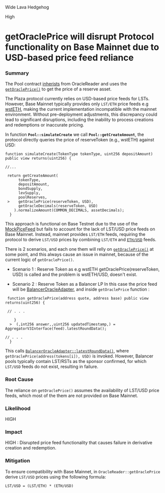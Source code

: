Wide Lava Hedgehog

High

# getOraclePrice will disrupt Protocol functionality on Base Mainnet due to USD-based price feed reliance

### Summary

The Pool contract [inherists](https://github.com/sherlock-audit/2024-12-plaza-finance/blob/ab5bbd7d54042e4444b711a32def5b639fbd63b4/plaza-evm/src/Pool.sol#L25) from OracleReader and uses the [`getOraclePrice()`](https://github.com/sherlock-audit/2024-12-plaza-finance/blob/ab5bbd7d54042e4444b711a32def5b639fbd63b4/plaza-evm/src/OracleReader.sol#L55-L75) to get the price of a reserve asset.

The Plaza protocol currently relies on USD-based price feeds for LSTs. However, Base Mainnet typically provides only `LST/ETH` price feeds e.g [wstETH](https://data.chain.link/feeds/base/base/wsteth-eth), making the current implementation incompatible with the mainnet environment. Without pre-deployment adjustments, this discrepancy could lead to significant disruptions, including the inability to process creations and redemptions or inaccurate pricing.

In function **`Pool::simulateCreate`** we call **`Pool::getCreateAmount`**, the protocol directly queries the price of reserveToken (e.g., wstETH) against USD:
```solidity
function simulateCreate(TokenType tokenType, uint256 depositAmount) public view returns(uint256) {

//...

 return getCreateAmount(
      tokenType,
      depositAmount,
      bondSupply,
      levSupply,
      poolReserves,
 >    getOraclePrice(reserveToken, USD),
      getOracleDecimals(reserveToken, USD)
    ).normalizeAmount(COMMON_DECIMALS, assetDecimals);
  }
```

This approach is functional on Base Testnet due to the use of the [MockPiceFeed](https://github.com/sherlock-audit/2024-12-plaza-finance/blob/ab5bbd7d54042e4444b711a32def5b639fbd63b4/plaza-evm/test/mocks/MockPriceFeed.sol#L6) but fails to account for the lack of LST/USD price feeds on Base Mainnet. Instead, mainnet provides `LST/ETH` feeds, requiring the protocol to derive `LST/USD` prices by combining `LST/ETH` and [`ETH/USD`](https://data.chain.link/feeds/base/base/eth-usd) feeds.

There is 2 scenarios, and each one them will relly on [`getOraclePrice()`](https://github.com/sherlock-audit/2024-12-plaza-finance/blob/ab5bbd7d54042e4444b711a32def5b639fbd63b4/plaza-evm/src/OracleReader.sol#L55-L75) at some point, and this always cause an issue in mainnet, because of the current logic of `getOraclePrice()`.

- Scenario 1 : Reserve Token as e.g wstETH
getOraclePrice(reserveToken, USD) is called and the problem is wstETH/USD, doesn't exist.

- Scenario 2 : Reserve Token as a Balancer LP
In this case the price feed will be [BalancerOracleAdapter](https://github.com/sherlock-audit/2024-12-plaza-finance/blob/14a962c52a8f4731bbe4655a2f6d0d85e144c7c2/plaza-evm/src/BalancerOracleAdapter.sol#L18), and inside `getOraclePrice` function :
```solidity
 function getOraclePrice(address quote, address base) public view returns(uint256) {

 // . . . 

    }
  >  (,int256 answer,,uint256 updatedTimestamp,) = AggregatorV3Interface(feed).latestRoundData();
    
// . . .
  }
```
This calls [`BalancerOracleAdapter::latestRoundData()`](https://github.com/sherlock-audit/2024-12-plaza-finance/blob/14a962c52a8f4731bbe4655a2f6d0d85e144c7c2/plaza-evm/src/BalancerOracleAdapter.sol#L95-L118), where `getOraclePrice(address(tokens[i]), USD)` is invoked. However, Balancer pools typically contain LST/RSTs as the sponsor confirmed, for which `LST/USD` feeds do not exist, resulting in failure.

### Root Cause

The reliance on `getOraclePrice()` assumes the availability of LST/USD price feeds, which most of the them are not provided on Base Mainnet.

### Likelihood

HIGH 

### Impact

HIGH : Disrupted price feed functionality that causes failure in derivative creation and redemption.

### Mitigation

To ensure compatibility with Base Mainnet, in `OracleReader::getOraclePrice` derive `LST/USD` prices using the following formula:
```shell
LST/USD = (LST/ETH) * (ETH/USD)
``` 